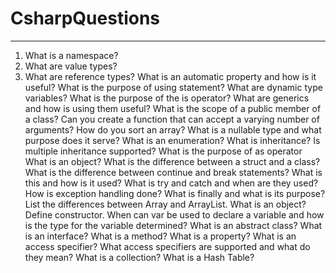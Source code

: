 # CsharpQuestions
___
1. What is a namespace?
2. What are value types?
3. What are reference types?
What is an automatic property and how is it useful?
What is the purpose of using statement?
What are dynamic type variables?
What is the purpose of the is operator?
What are generics and how is using them useful?
What is the scope of a public member of a class?
Can you create a function that can accept a varying number of arguments?
How do you sort an array?
What is a nullable type and what purpose does it serve?
What is an enumeration?
What is inheritance?
Is multiple inheritance supported?
What is the purpose of as operator
What is an object?
What is the difference between a struct and a class?
What is the difference between continue and break statements?
What is this and how is it used?
What is try and catch and when are they used?
How is exception handling done?
What is finally and what is its purpose?
List the differences between Array and ArrayList.
What is an object?
Define constructor.
When can var be used to declare a variable and how is the type for the variable determined?
What is an abstract class?
What is an interface?
What is a method?
What is a property?
What is an access specifier?
What access specifiers are supported and what do they mean?
What is a collection?
What is a Hash Table?
